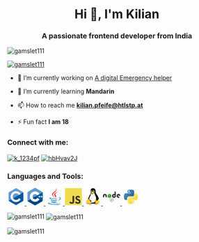 <h1 align="center">Hi 👋, I'm Kilian</h1>
<h3 align="center">A passionate frontend developer from India</h3>

<p align="left"> <img src="https://komarev.com/ghpvc/?username=gamslet111&label=Profile%20views&color=0e75b6&style=flat" alt="gamslet111" /> </p>

<p align="left"> <a href="https://github.com/ryo-ma/github-profile-trophy"><img src="https://github-profile-trophy.vercel.app/?username=gamslet111" alt="gamslet111" /></a> </p>

- 🔭 I’m currently working on [A digital Emergency helper](https://github.com/gamslet111/Feuerwehr_Digitaler_Einsatzleiter)

- 🌱 I’m currently learning **Mandarin**

- 📫 How to reach me **kilian.pfeife@htlstp.at**

- ⚡ Fun fact **I am 18**

<h3 align="left">Connect with me:</h3>
<p align="left">
<a href="https://instagram.com/k_1234pf" target="blank"><img align="center" src="https://raw.githubusercontent.com/rahuldkjain/github-profile-readme-generator/master/src/images/icons/Social/instagram.svg" alt="k_1234pf" height="30" width="40" /></a>
<a href="https://discord.gg/hbHvav2J" target="blank"><img align="center" src="https://raw.githubusercontent.com/rahuldkjain/github-profile-readme-generator/master/src/images/icons/Social/discord.svg" alt="hbHvav2J" height="30" width="40" /></a>
</p>

<h3 align="left">Languages and Tools:</h3>
<p align="left"> <a href="https://www.cprogramming.com/" target="_blank" rel="noreferrer"> <img src="https://raw.githubusercontent.com/devicons/devicon/master/icons/c/c-original.svg" alt="c" width="40" height="40"/> </a> <a href="https://www.w3schools.com/cpp/" target="_blank" rel="noreferrer"> <img src="https://raw.githubusercontent.com/devicons/devicon/master/icons/cplusplus/cplusplus-original.svg" alt="cplusplus" width="40" height="40"/> </a> <a href="https://www.java.com" target="_blank" rel="noreferrer"> <img src="https://raw.githubusercontent.com/devicons/devicon/master/icons/java/java-original.svg" alt="java" width="40" height="40"/> </a> <a href="https://developer.mozilla.org/en-US/docs/Web/JavaScript" target="_blank" rel="noreferrer"> <img src="https://raw.githubusercontent.com/devicons/devicon/master/icons/javascript/javascript-original.svg" alt="javascript" width="40" height="40"/> </a> <a href="https://www.linux.org/" target="_blank" rel="noreferrer"> <img src="https://raw.githubusercontent.com/devicons/devicon/master/icons/linux/linux-original.svg" alt="linux" width="40" height="40"/> </a> <a href="https://nodejs.org" target="_blank" rel="noreferrer"> <img src="https://raw.githubusercontent.com/devicons/devicon/master/icons/nodejs/nodejs-original-wordmark.svg" alt="nodejs" width="40" height="40"/> </a> <a href="https://www.python.org" target="_blank" rel="noreferrer"> <img src="https://raw.githubusercontent.com/devicons/devicon/master/icons/python/python-original.svg" alt="python" width="40" height="40"/> </a> </p>

<p><img align="left" src="https://github-readme-stats.vercel.app/api/top-langs?username=gamslet111&show_icons=true&locale=en&layout=compact" alt="gamslet111" /></p>

<p>&nbsp;<img align="center" src="https://github-readme-stats.vercel.app/api?username=gamslet111&show_icons=true&locale=en" alt="gamslet111" /></p>

<p><img align="center" src="https://github-readme-streak-stats.herokuapp.com/?user=gamslet111&" alt="gamslet111" /></p>
